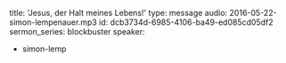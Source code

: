 title: 'Jesus, der Halt meines Lebens!'
type: message
audio: 2016-05-22-simon-lempenauer.mp3
id: dcb3734d-6985-4106-ba49-ed085cd05df2
sermon_series: blockbuster
speaker:
  - simon-lemp
